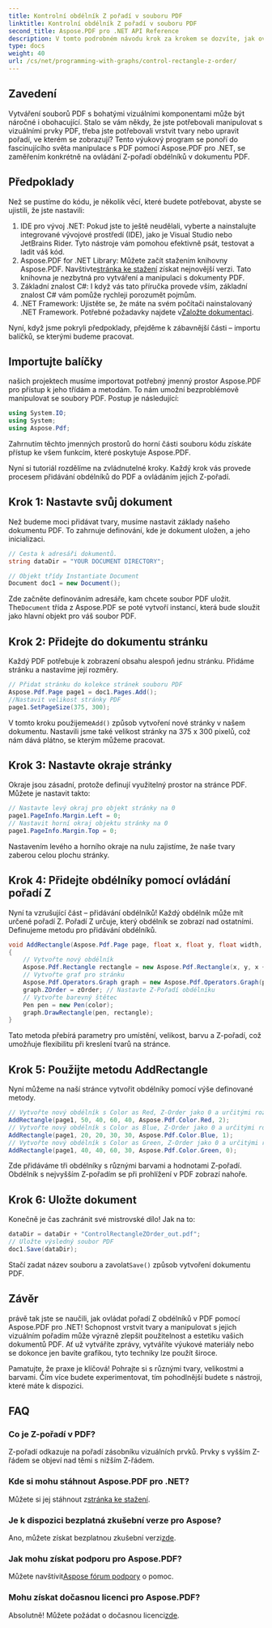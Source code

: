 ```yaml
---
title: Kontrolní obdélník Z pořadí v souboru PDF
linktitle: Kontrolní obdélník Z pořadí v souboru PDF
second_title: Aspose.PDF pro .NET API Reference
description: V tomto podrobném návodu krok za krokem se dozvíte, jak ovládat Z-pořadí obdélníku v PDF pomocí Aspose.PDF for .NET. Ideální pro vývojáře, kteří chtějí vylepšit dokumenty PDF.
type: docs
weight: 40
url: /cs/net/programming-with-graphs/control-rectangle-z-order/
---
```

## Zavedení

Vytváření souborů PDF s bohatými vizuálními komponentami může být náročné i obohacující. Stalo se vám někdy, že jste potřebovali manipulovat s vizuálními prvky PDF, třeba jste potřebovali vrstvit tvary nebo upravit pořadí, ve kterém se zobrazují? Tento výukový program se ponoří do fascinujícího světa manipulace s PDF pomocí Aspose.PDF pro .NET, se zaměřením konkrétně na ovládání Z-pořadí obdélníků v dokumentu PDF. 

## Předpoklady 

Než se pustíme do kódu, je několik věcí, které budete potřebovat, abyste se ujistili, že jste nastavili:

1. IDE pro vývoj .NET: Pokud jste to ještě neudělali, vyberte a nainstalujte integrované vývojové prostředí (IDE), jako je Visual Studio nebo JetBrains Rider. Tyto nástroje vám pomohou efektivně psát, testovat a ladit váš kód.
2.  Aspose.PDF for .NET Library: Můžete začít stažením knihovny Aspose.PDF. Navštivte[stránka ke stažení](https://releases.aspose.com/pdf/net/) získat nejnovější verzi. Tato knihovna je nezbytná pro vytváření a manipulaci s dokumenty PDF.
3. Základní znalost C#: I když vás tato příručka provede vším, základní znalost C# vám pomůže rychleji porozumět pojmům.
4.  .NET Framework: Ujistěte se, že máte na svém počítači nainstalovaný .NET Framework. Potřebné požadavky najdete v[Založte dokumentaci](https://reference.aspose.com/pdf/net/).

Nyní, když jsme pokryli předpoklady, přejděme k zábavnější části – importu balíčků, se kterými budeme pracovat.

## Importujte balíčky

našich projektech musíme importovat potřebný jmenný prostor Aspose.PDF pro přístup k jeho třídám a metodám. To nám umožní bezproblémově manipulovat se soubory PDF. Postup je následující:

```csharp
using System.IO;
using System;
using Aspose.Pdf;
```

Zahrnutím těchto jmenných prostorů do horní části souboru kódu získáte přístup ke všem funkcím, které poskytuje Aspose.PDF.

Nyní si tutoriál rozdělíme na zvládnutelné kroky. Každý krok vás provede procesem přidávání obdélníků do PDF a ovládáním jejich Z-pořadí.

## Krok 1: Nastavte svůj dokument

Než budeme moci přidávat tvary, musíme nastavit základy našeho dokumentu PDF. To zahrnuje definování, kde je dokument uložen, a jeho inicializaci.

```csharp
// Cesta k adresáři dokumentů.
string dataDir = "YOUR DOCUMENT DIRECTORY";

// Objekt třídy Instantiate Document
Document doc1 = new Document();
```
 Zde začněte definováním adresáře, kam chcete soubor PDF uložit. The`Document` třída z Aspose.PDF se poté vytvoří instancí, která bude sloužit jako hlavní objekt pro váš soubor PDF.

## Krok 2: Přidejte do dokumentu stránku

Každý PDF potřebuje k zobrazení obsahu alespoň jednu stránku. Přidáme stránku a nastavíme její rozměry.

```csharp
// Přidat stránku do kolekce stránek souboru PDF
Aspose.Pdf.Page page1 = doc1.Pages.Add();
//Nastavit velikost stránky PDF
page1.SetPageSize(375, 300);
```
 V tomto kroku použijeme`Add()` způsob vytvoření nové stránky v našem dokumentu. Nastavili jsme také velikost stránky na 375 x 300 pixelů, což nám dává plátno, se kterým můžeme pracovat.

## Krok 3: Nastavte okraje stránky 

Okraje jsou zásadní, protože definují využitelný prostor na stránce PDF. Můžete je nastavit takto:

```csharp
// Nastavte levý okraj pro objekt stránky na 0
page1.PageInfo.Margin.Left = 0;
// Nastavit horní okraj objektu stránky na 0
page1.PageInfo.Margin.Top = 0;
```
Nastavením levého a horního okraje na nulu zajistíme, že naše tvary zaberou celou plochu stránky.

## Krok 4: Přidejte obdélníky pomocí ovládání pořadí Z

Nyní ta vzrušující část – přidávání obdélníků! Každý obdélník může mít určené pořadí Z. Pořadí Z určuje, který obdélník se zobrazí nad ostatními. Definujeme metodu pro přidávání obdélníků.

```csharp
void AddRectangle(Aspose.Pdf.Page page, float x, float y, float width, float height, Aspose.Pdf.Color color, int zOrder)
{
    // Vytvořte nový obdélník
    Aspose.Pdf.Rectangle rectangle = new Aspose.Pdf.Rectangle(x, y, x + width, y + height);
    // Vytvořte graf pro stránku
    Aspose.Pdf.Operators.Graph graph = new Aspose.Pdf.Operators.Graph(page);
    graph.ZOrder = zOrder; // Nastavte Z-Pořadí obdélníku
    // Vytvořte barevný štětec
    Pen pen = new Pen(color);
    graph.DrawRectangle(pen, rectangle);
}
```
Tato metoda přebírá parametry pro umístění, velikost, barvu a Z-pořadí, což umožňuje flexibilitu při kreslení tvarů na stránce.

## Krok 5: Použijte metodu AddRectangle

Nyní můžeme na naší stránce vytvořit obdélníky pomocí výše definované metody.

```csharp
// Vytvořte nový obdélník s Color as Red, Z-Order jako 0 a určitými rozměry
AddRectangle(page1, 50, 40, 60, 40, Aspose.Pdf.Color.Red, 2);
// Vytvořte nový obdélník s Color as Blue, Z-Order jako 0 a určitými rozměry
AddRectangle(page1, 20, 20, 30, 30, Aspose.Pdf.Color.Blue, 1);
// Vytvořte nový obdélník s Color as Green, Z-Order jako 0 a určitými rozměry
AddRectangle(page1, 40, 40, 60, 30, Aspose.Pdf.Color.Green, 0);
```
Zde přidáváme tři obdélníky s různými barvami a hodnotami Z-pořadí. Obdélník s nejvyšším Z-pořadím se při prohlížení v PDF zobrazí nahoře.

## Krok 6: Uložte dokument 

Konečně je čas zachránit své mistrovské dílo! Jak na to:

```csharp
dataDir = dataDir + "ControlRectangleZOrder_out.pdf";
// Uložte výsledný soubor PDF
doc1.Save(dataDir);
```
 Stačí zadat název souboru a zavolat`Save()` způsob vytvoření dokumentu PDF.

## Závěr 

právě tak jste se naučili, jak ovládat pořadí Z obdélníků v PDF pomocí Aspose.PDF pro .NET! Schopnost vrstvit tvary a manipulovat s jejich vizuálním pořadím může výrazně zlepšit použitelnost a estetiku vašich dokumentů PDF. Ať už vytváříte zprávy, vytváříte výukové materiály nebo se dokonce jen bavíte grafikou, tyto techniky lze použít široce.

Pamatujte, že praxe je klíčová! Pohrajte si s různými tvary, velikostmi a barvami. Čím více budete experimentovat, tím pohodlnější budete s nástroji, které máte k dispozici.

## FAQ

### Co je Z-pořadí v PDF?
Z-pořadí odkazuje na pořadí zásobníku vizuálních prvků. Prvky s vyšším Z-řádem se objeví nad těmi s nižším Z-řádem.

### Kde si mohu stáhnout Aspose.PDF pro .NET?
 Můžete si jej stáhnout z[stránka ke stažení](https://releases.aspose.com/pdf/net/).

### Je k dispozici bezplatná zkušební verze pro Aspose?
 Ano, můžete získat bezplatnou zkušební verzi[zde](https://releases.aspose.com/).

### Jak mohu získat podporu pro Aspose.PDF?
 Můžete navštívit[Aspose fórum podpory](https://forum.aspose.com/c/pdf/10) o pomoc.

### Mohu získat dočasnou licenci pro Aspose.PDF?
 Absolutně! Můžete požádat o dočasnou licenci[zde](https://purchase.aspose.com/temporary-license/).
